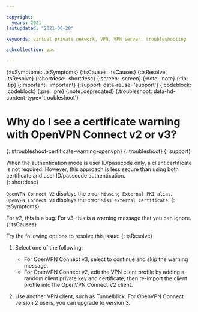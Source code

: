 ```yaml
---

copyright:
  years: 2021
lastupdated: "2021-06-28"

keywords: virtual private network, VPN, VPN server, troubleshooting

subcollection: vpc

---
```


{:tsSymptoms: .tsSymptoms}
{:tsCauses: .tsCauses}
{:tsResolve: .tsResolve}
{:shortdesc: .shortdesc}
{:screen: .screen}
{:note: .note}
{:tip: .tip}
{:important: .important}
{:support: data-reuse='support'}
{:codeblock: .codeblock}
{:pre: .pre}
{:note:.deprecated}
{:troubleshoot: data-hd-content-type='troubleshoot'}

# Why do I see a certificate warning with OpenVPN Connect v2 or v3?
{: #troubleshoot-certificate-warning-openvpn}
{: troubleshoot}
{: support}

When the authentication mode is user ID/passcode only, a client certificate is not required. However, this approach is less secure than using both certificate and user ID/passcode authentication.  
{: shortdesc}

`OpenVPN Connect V2` displays the error `Missing External PKI alias`.<br />
`OpenVPN Connect V3` displays the error `Miss external certificate`.
{: tsSymptoms}

For v2, this is a bug. For v3, this is a warning message that you can ignore.
{: tsCauses}

Try the following options to resolve this issue:
{: tsResolve}

1. Select one of the following:

   * For OpenVPN Connect v3, select to continue and skip the warning message.
   * For OpenVPN Connect v2, edit the VPN client profile by adding a random client private key and certificate, then re-import the client profile into the OpenVPN Connect V2 client.
1. Use another VPN client, such as Tunnelblick. For OpenVPN Connect version 2 users, you can upgrade to version 3.
